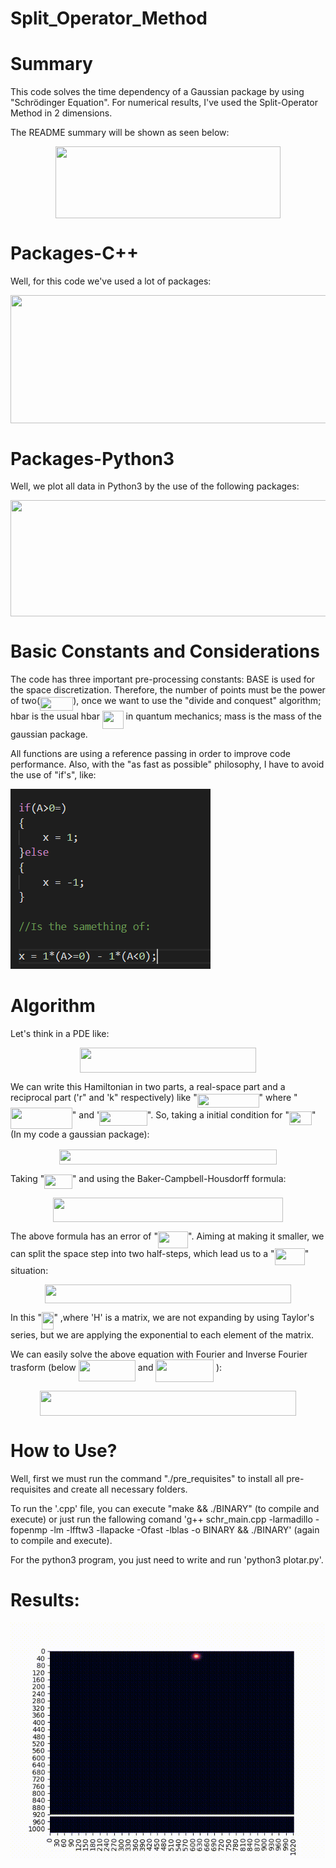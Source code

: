 # Split_Operator_Method

# Summary

This code solves the time dependency of a Gaussian package by using "Schrödinger  Equation". For numerical results, I've used the Split-Operator Method in 2 dimensions.

The README summary will be shown as seen below:

<p align="center"><img src="/tex/ca7bbcfc06e90bbbb2599b398b8b2075.svg?invert_in_darkmode&sanitize=true" align=middle width=359.22475545pt height=115.06849364999998pt/></p>

# Packages-C++
Well, for this code we've used a lot of packages:
<p align="center"><img src="/tex/26ba1b35fdd4f0f6fec154645331119c.svg?invert_in_darkmode&sanitize=true" align=middle width=675.61699095pt height=205.29680985pt/></p>

# Packages-Python3
Well, we plot all data in Python3 by the use of the following packages:

<p align="center"><img src="/tex/5285939929b9f406f3e79a4fed1ea353.svg?invert_in_darkmode&sanitize=true" align=middle width=675.61703715pt height=185.57078264999998pt/></p>

# Basic Constants and Considerations 
The code has three important pre-processing constants: 
BASE is used for the space discretization. Therefore, the number of points must be the power of two(<img src="/tex/ca5b0a2028e3571d911e4fd5ea301a66.svg?invert_in_darkmode&sanitize=true" align=middle width=53.262831599999984pt height=22.465723500000017pt/>), once we want to use the "divide and conquest" algorithm; hbar is the usual hbar <img src="/tex/7fb5a0da6f3b27af9ce94b52af075052.svg?invert_in_darkmode&sanitize=true" align=middle width=33.66627329999999pt height=28.92634470000001pt/> in quantum mechanics; mass is the mass of the gaussian package.

All functions are using a reference passing in order to improve code performance. Also, with the "as fast as possible" philosophy, I have to avoid the use of "if's", like:

![Comaparision](comp.png)

# Algorithm

Let's think in a PDE like:

<p align="center"><img src="/tex/3eef763b3891cc1b33c590cb78f05974.svg?invert_in_darkmode&sanitize=true" align=middle width=281.56922145pt height=40.11819404999999pt/></p>

We can write this Hamiltonian in two parts, a real-space part and a reciprocal part ('r" and 'k" respectively) like "<img src="/tex/0a2aa24f45ff52f5fef3e9a7d9bc1b20.svg?invert_in_darkmode&sanitize=true" align=middle width=98.88298694999997pt height=22.465723500000017pt/>" where "<img src="/tex/83a21f7a8c4d5ab4a44f6653c07462b5.svg?invert_in_darkmode&sanitize=true" align=middle width=98.86921274999999pt height=33.45973289999998pt/>" and '<img src="/tex/1a4b9cc06116da2789e3d8044d57acde.svg?invert_in_darkmode&sanitize=true" align=middle width=76.6741866pt height=24.65753399999998pt/>". So, taking a initial condition for "<img src="/tex/1c899e1c767eb4eac89facb5d1f2cb0d.svg?invert_in_darkmode&sanitize=true" align=middle width=36.07293689999999pt height=21.18721440000001pt/>" (In my code a gaussian package):

<p align="center"><img src="/tex/92b67306e0e9e6e2aa6c52fa9066970b.svg?invert_in_darkmode&sanitize=true" align=middle width=348.49030095pt height=23.6529876pt/></p>

Taking "<img src="/tex/ef16ee29cc72048df1bd5d3e88675505.svg?invert_in_darkmode&sanitize=true" align=middle width=44.62890134999999pt height=22.831056599999986pt/>" and using the Baker-Campbell-Housdorff formula:
<p align="center"><img src="/tex/82209986de72a2fa350433f89720bf10.svg?invert_in_darkmode&sanitize=true" align=middle width=367.42210725pt height=39.452455349999994pt/></p>

The above formula has an error of "<img src="/tex/2ad4fa62e890e7471af78fd2eebd4a2d.svg?invert_in_darkmode&sanitize=true" align=middle width=48.195394499999985pt height=26.76175259999998pt/>". Aiming at making it smaller, we can split the space step into two half-steps, which lead us to a "<img src="/tex/b876e42142198eef54b7bbc7ae63a804.svg?invert_in_darkmode&sanitize=true" align=middle width=48.195394499999985pt height=26.76175259999998pt/>" situation:

<p align="center"><img src="/tex/584808948b48b262c9bb2755389de9fc.svg?invert_in_darkmode&sanitize=true" align=middle width=394.4696052pt height=29.77187565pt/></p>

In this "<img src="/tex/b82909b02a40877fd70c2350d229b92a.svg?invert_in_darkmode&sanitize=true" align=middle width=19.30029914999999pt height=27.6567522pt/>" ,where 'H' is a matrix, we are not expanding by using Taylor's series, but we are applying the exponential to each element of the matrix.

We can easily solve the above equation with Fourier and Inverse Fourier trasform (below <img src="/tex/5815709515a245ef0734c68053c5128b.svg?invert_in_darkmode&sanitize=true" align=middle width=91.17132089999998pt height=34.063933200000015pt/> and <img src="/tex/ac2cd6f31708991900e2154f7b667b66.svg?invert_in_darkmode&sanitize=true" align=middle width=92.54120204999998pt height=36.52973610000002pt/> ):
<p align="center"><img src="/tex/a0e4525bc93f3d59716e6ef470d05104.svg?invert_in_darkmode&sanitize=true" align=middle width=409.86834239999996pt height=39.452455349999994pt/></p>

# How to Use?
Well, first we must run the command "./pre\_requisites" to install all pre-requisites and create all necessary folders.

To run the '.cpp' file, you can execute "make && ./BINARY" (to compile and execute)  or just run the fallowing comand 'g++ schr\_main.cpp -larmadillo -fopenmp -lm -lfftw3 -llapacke -Ofast -lblas -o BINARY && ./BINARY' (again to compile and execute).

For the python3 program, you just need to write and run 'python3 plotar.py'.

# Results:
![Comaparision](figures/Pacote_500s_0.4.gif)
